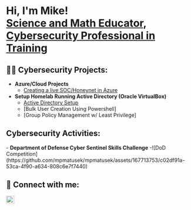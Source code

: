 <h1>Hi, I'm Mike! <br/><a href="https://github.com/mpmatusek">Science and Math Educator</a>, <a href="https://www.linkedin.com/in/mpmatusek/">Cybersecurity Professional in Training</a></h1>

<h2>👨‍💻 Cybersecurity Projects:</h2>

- <b>Azure/Cloud Projects</b>
  - [Creating a live SOC/Honeynet in Azure](https://github.com/mpmatusek/CloudSOC)
- <b>Setup Homelab Running Active Directory (Oracle VirtualBox)</b>
  - [Active Directory Setup](https://github.com/mpmatusek/VirtualHomelabActiveDirectory)
  - [Bulk User Creation Using Powershell]
  - [Group Policy Management w/ Least Privilege]

<h2>Cybersecurity Activities:</h2>
- <b>Department of Defense Cyber Sentinel Skills Challenge</b>
  -![DoD Competition](https://github.com/mpmatusek/mpmatusek/assets/167713753/c02df91a-53ca-4f90-a634-808c6e7f7440)
 

<h2> 🤳 Connect with me:</h2>

[<img align="left" alt="MikeMatusek | LinkedIn" width="22px" src="https://cdn.jsdelivr.net/npm/simple-icons@v3/icons/linkedin.svg" />][linkedin]

[linkedin]: https://linkedin.com/in/mike-matusek

<!--
**mpmatusek/mpmatusek** is a ✨ _special_ ✨ repository because its `README.md` (this file) appears on your GitHub profile.

Here are some ideas to get you started:

- 🔭 I’m currently working on ...
- 🌱 I’m currently learning ...
- 👯 I’m looking to collaborate on ...
- 🤔 I’m looking for help with ...
- 💬 Ask me about ...
- 📫 How to reach me: ...
- 😄 Pronouns: ...
- ⚡ Fun fact: ...
-->
